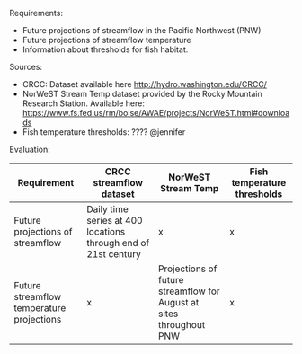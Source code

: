 Requirements:
* Future projections of streamflow in the Pacific Northwest (PNW)
* Future projections of streamflow temperature
* Information about thresholds for fish habitat.

Sources:
* CRCC: Dataset available here http://hydro.washington.edu/CRCC/
* NorWeST Stream Temp dataset provided by the Rocky Mountain Research Station. Available here: https://www.fs.fed.us/rm/boise/AWAE/projects/NorWeST.html#downloads
* Fish temperature thresholds: ???? @jennifer

Evaluation:

| Requirement | CRCC streamflow dataset | NorWeST Stream Temp | Fish temperature thresholds |
|---|---|---|---|
| Future projections of streamflow | Daily time series at 400 locations through end of 21st century| x | x |
| Future streamflow temperature projections | x | Projections of future streamflow for August at sites throughout PNW  | x |
